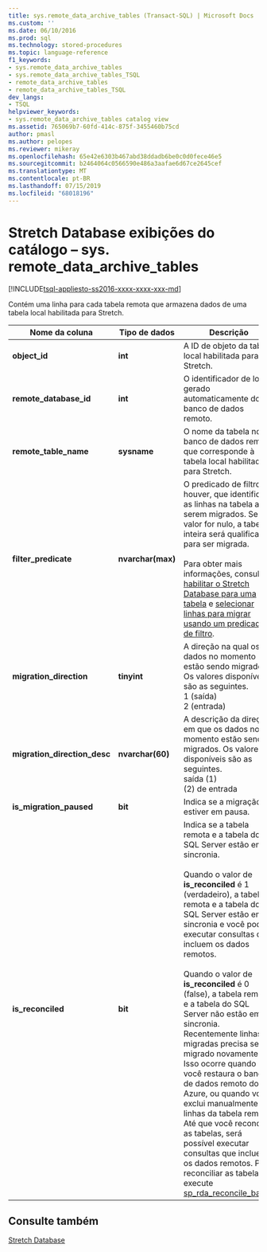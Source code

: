 ```yaml
---
title: sys.remote_data_archive_tables (Transact-SQL) | Microsoft Docs
ms.custom: ''
ms.date: 06/10/2016
ms.prod: sql
ms.technology: stored-procedures
ms.topic: language-reference
f1_keywords:
- sys.remote_data_archive_tables
- sys.remote_data_archive_tables_TSQL
- remote_data_archive_tables
- remote_data_archive_tables_TSQL
dev_langs:
- TSQL
helpviewer_keywords:
- sys.remote_data_archive_tables catalog view
ms.assetid: 765069b7-60fd-414c-875f-3455460b75cd
author: pmasl
ms.author: pelopes
ms.reviewer: mikeray
ms.openlocfilehash: 65e42e6303b467abd38ddadb6be0c0d0fece46e5
ms.sourcegitcommit: b2464064c0566590e486a3aafae6d67ce2645cef
ms.translationtype: MT
ms.contentlocale: pt-BR
ms.lasthandoff: 07/15/2019
ms.locfileid: "68018196"
---
```

# <a name="stretch-database-catalog-views---sysremotedataarchivetables"></a>Stretch Database exibições do catálogo – sys. remote_data_archive_tables
[!INCLUDE[tsql-appliesto-ss2016-xxxx-xxxx-xxx-md](../../includes/tsql-appliesto-ss2016-xxxx-xxxx-xxx-md.md)]

  Contém uma linha para cada tabela remota que armazena dados de uma tabela local habilitada para Stretch.  
  
|Nome da coluna|Tipo de dados|Descrição|  
|-----------------|---------------|-----------------|  
|**object_id**|**int**|A ID de objeto da tabela local habilitada para Stretch.|  
|**remote_database_id**|**int**|O identificador de local gerado automaticamente do banco de dados remoto.|  
|**remote_table_name**|**sysname**|O nome da tabela no banco de dados remoto que corresponde à tabela local habilitada para Stretch.|  
|**filter_predicate**|**nvarchar(max)**|O predicado de filtro, se houver, que identifica as linhas na tabela a serem migrados. Se o valor for nulo, a tabela inteira será qualificada para ser migrada.<br /><br /> Para obter mais informações, consulte [habilitar o Stretch Database para uma tabela](../../sql-server/stretch-database/enable-stretch-database-for-a-table.md) e [selecionar linhas para migrar usando um predicado de filtro](~/sql-server/stretch-database/select-rows-to-migrate-by-using-a-filter-function-stretch-database.md).|  
|**migration_direction**|**tinyint**|A direção na qual os dados no momento estão sendo migrados. Os valores disponíveis são as seguintes.<br/>1 (saída)<br/>2 (entrada)|  
|**migration_direction_desc**|**nvarchar(60)**|A descrição da direção em que os dados no momento estão sendo migrados. Os valores disponíveis são as seguintes.<br/>saída (1)<br/>(2) de entrada|  
|**is_migration_paused**|**bit**|Indica se a migração estiver em pausa.|  
|**is_reconciled**|**bit**| Indica se a tabela remota e a tabela do SQL Server estão em sincronia.<br/><br/>Quando o valor de **is_reconciled** é 1 (verdadeiro), a tabela remota e a tabela do SQL Server estão em sincronia e você pode executar consultas que incluem os dados remotos.<br/><br/>Quando o valor de **is_reconciled** é 0 (false), a tabela remota e a tabela do SQL Server não estão em sincronia. Recentemente linhas migradas precisa ser migrado novamente. Isso ocorre quando você restaura o banco de dados remoto do Azure, ou quando você exclui manualmente linhas da tabela remota. Até que você reconcilie as tabelas, será possível executar consultas que incluem os dados remotos. Para reconciliar as tabelas, execute [sp_rda_reconcile_batch](../../relational-databases/system-stored-procedures/sys-sp-rda-reconcile-batch-transact-sql.md). |  
  
## <a name="see-also"></a>Consulte também  
 [Stretch Database](../../sql-server/stretch-database/stretch-database.md)  
  
  

